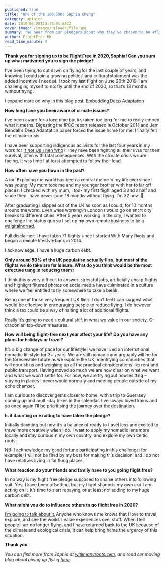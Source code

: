 ```yaml
---
published: true
title: "One of the 100,000: Sophia Cheng"
category: opinion
date: 2019-06-28T13:43:04.681Z
cover_image: /images/uploads/file.jpg
summary: "We hear from our pledgers about why they've chosen to be #flightfree in 2020"
author: FlightFree UK
read_time_minute: 4
---
```

**Thank you for signing up to be Flight Free in 2020, Sophia! Can you sum up what motivated you to sign the pledge?**

I’ve been trying to cut down on flying for the last couple of years, and knowing I could join a growing political and cultural statement was the added incentive I needed. I took my last flight on June 20th 2019, I am challenging myself to not fly until the end of 2020, so that’s 18 months without flying.

I expand more on why in this blog post: [Embedding Deep Adaptation](http://www.withmanyroots.com/blog/embedding-deep-adaptation)

**How long have you been aware of climate issues?**

I’ve been aware for a long time but it’s taken too long for me to really embed what it means. Digesting the IPCC report released in October 2018 and Jem Bendall’s Deep Adaptation paper forced the issue home for me. I finally felt the climate crisis.

I have been supporting indigenous activists for the last four years in my work for [If Not Us Then Who](https://ifnotusthenwho.me/)? They have been fighting all their lives for their survival, often with fatal consequences. With the climate crisis we are facing, it was time I at least attempted to follow their lead.

**How often have you flown in the past?**

A lot. Exploring the world has been a central theme in my life ever since I was young. My mum took me and my younger brother with her to far off places. I checked with my mum, I took my first flight aged 3 and a half and since then I have never gone 18 months without flying. I’m 32 now. 🤔

After graduating I slipped out of the UK as soon as I could, for 10 months around the world. Even while working in London I would go on short city breaks to different cities. After 5 years working in the city, I wanted to challenge the status quo so I set up my own remote business to be a [\#digitalnomad. ](http://www.withmanyroots.com/blog/on-the-road)

Full disclaimer: I have taken 71 flights since I started With Many Roots and began a remote lifestyle back in 2014. 

I acknowledge, I have a huge carbon debt.

**Only around 50% of the UK population actually flies, but most of the flights we do take are for leisure. What do you think would be the most effective thing in reducing them?**

I think this is very difficult to answer: stressful jobs, artificially cheap flights and highlight filtered photos on social media have culminated in a culture where we feel entitled to fly somewhere to take a break. 

Being one of those very frequent UK fliers I don’t feel I can suggest what would be effective in encouraging people to reduce flying. I do however think a tax could be a way of halting a lot of additional flights.

Really it’s going to need a cultural shift in what we value in our society. Or draconian top-down measures.

**How will being flight-free next year affect your life? Do you have any plans for holidays or travel?**

It’s a big change of pace for our lifestyle; we have lived an international nomadic lifestyle for 3+ years. We are still nomadic and arguably will be for the foreseeable future as we explore the UK, identifying communities that will nourish us and weighing up all the practical considerations like rent and public transport. Having moved so much we are now clear on what we want and what we won’t settle for. For now, we are trying out housesitting – staying in places I never would normally and meeting people outside of my echo chamber. 

I am curious to discover gems closer to home, with a trip to Guernsey coming up and multi-day hikes in the calendar. I’ve always loved trains and so once again I’ll be prioritising the journey over the destination.

**Is it daunting or exciting to have taken the pledge?** 

Initially daunting but now it’s a balance of ready to travel less and excited to travel more creatively when I do. I want to apply my nomadic lens more locally and stay curious in my own country, and explore my own Celtic roots.

NB: I acknowledge my good fortune participating in this challenge; for example, I will not be fired by my boss for making this decision, and I do not have relatives living in far flung places.

**What reaction do your friends and family have to you going flight free?**

In no way is my flight free pledge supposed to shame others into following suit. Yes, I have been offsetting, but my flight shame is my own and I am acting on it. It’s time to start repaying, or at least not adding to my huge carbon debt.

**What might you do to influence others to go flight free in 2020?** 

[I’m going to talk about it.](http://www.withmanyroots.com/blog/three-strikes-and-i-m-out) Anyone who knows me knows that I love to travel, explore, and see the world. I value experiences over stuff. When I tell people I am no longer flying, and I have returned back to the UK because of the climate and ecological crisis, it can help bring home the urgency of this situation.

**Thank you!**

_You can find more from Sophia at_ [_withmanyroots.com_](http://www.withmanyroots.com/)_, and read her moving blog about giving up flying_ [_here_](http://www.withmanyroots.com/blog/three-strikes-and-i-m-out)_._
